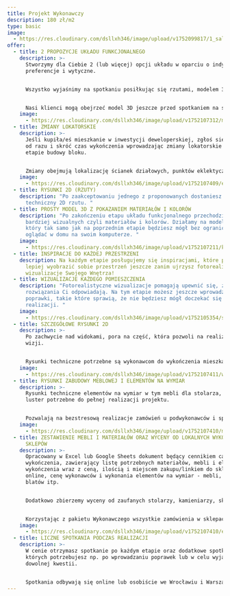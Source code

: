 ```yaml
---
title: Projekt Wykonawczy
description: 180 zł/m2
type: basic
image:
  - https://res.cloudinary.com/dsllxh346/image/upload/v1752099817/1_salon_2_nowy_logo_hmoshs.jpg
offer:
  - title: 2 PROPOZYCJE UKŁADU FUNKCJONALNEGO
    description: >-
      Stworzymy dla Ciebie 2 (lub więcej) opcji układu w oparciu o indywidualne
      preferencje i wytyczne.


      Wszystko wyjaśnimy na spotkaniu posiłkując się rzutami, modelem 3D i inspiracjami.


      Nasi klienci mogą obejrzeć model 3D jeszcze przed spotkaniem na swoim komputerze w przeglądarce, nie instalując żadnego oprogramowania!
    image:
      - https://res.cloudinary.com/dsllxh346/image/upload/v1752107312/model-3d_1_kap_qjkaps.jpg
  - title: ZMIANY LOKATORSKIE
    description: >-
      Jeśli kupiła/eś mieszkanie w inwestycji deweloperskiej, zgłoś się do nas
      od razu i skróć czas wykończenia wprowadzając zmiany lokatorskie już na
      etapie budowy bloku.


      Zmiany obejmują lokalizację ścianek działowych, punktów eklektycznych i podłączeń wodno-kanalizacyjnych.
    image:
      - https://res.cloudinary.com/dsllxh346/image/upload/v1752107409/elektryka-julka_hdeifr.jpg
  - title: RYSUNKI 2D (RZUTY)
    description: "Po zaakceptowaniu jednego z proponowanych dostaniesz rysunek
      techniczny 2D rzutu. "
  - title: PROSTY MODEL 3D Z POKAZANIEM MATERIAŁÓW I KOLORÓW
    description: "Po zakończeniu etapu układu funkcjonalnego przechodzimy do kwestii
      bardziej wizualnych czyli materiałów i kolorów. Działamy na modelu 3D,
      który tak samo jak na poprzednim etapie będziesz mógł bez ograniczeń
      oglądać w domu na swoim komputerze. "
    image:
      - https://res.cloudinary.com/dsllxh346/image/upload/v1752107211/koncepcja-kolor_kap_o3fe6r.jpg
  - title: INSPIRACJE DO KAŻDEJ PRZESTRZENI
    description: Na każdym etapie posługujemy się inspiracjami, które pozwolą ci
      lepiej wyobrazić sobie przestrzeń jeszcze zanim ujrzysz fotorealistyczne
      wizualizacje Swojego Wnętrza!
  - title: WIZUALIZACJE KAŻDEGO POMIESZCZENIA
    description: "Fotorealistyczne wizualizacje pomagają upewnić się, że wybrane
      rozwiązania Ci odpowiadają. Na tym etapie możesz jeszcze wprowadzić
      poprawki, takie które sprawią, że nie będziesz mógł doczekać się końca
      realizacji. "
    image:
      - https://res.cloudinary.com/dsllxh346/image/upload/v1752105354/salon_c3_kyxfun.jpg
  - title: SZCZEGÓŁOWE RYSUNKI 2D
    description: >-
      Po zachwycie nad widokami, pora na część, która pozwoli na realizacji
      wizji.


      Rysunki techniczne potrzebne są wykonawcom do wykończenia mieszkania zgodnie z projektem - zawierają rzuty i widoki ścian, a także rysunek podłączeń wodno-kanalizacyjnych, elektryki i oświetlenia.
    image:
      - https://res.cloudinary.com/dsllxh346/image/upload/v1752107411/widok_kap_zws0tl.jpg
  - title: RYSUNKI ZABUDOWY MEBLOWEJ I ELEMENTÓW NA WYMIAR
    description: >-
      Rysunki techniczne elementów na wymiar w tym mebli dla stolarza, blatów,
      luster potrzebne do pełnej realizacji projektu.


      Pozwalają na bezstresową realizacje zamówień u podwykonawców i sprawiają, że na koniec Twoje wnętrze wygląda jak z wizualizacji!
    image:
      - https://res.cloudinary.com/dsllxh346/image/upload/v1752107410/meble_kap_xibacg.jpg
  - title: ZESTAWIENIE MEBLI I MATERIAŁÓW ORAZ WYCENY OD LOKALNYCH WYKONAWCÓW I
      SKLEPÓW
    description: >-
      Opracowany w Excel lub Google Sheets dokument będący cennikiem całego
      wykończenia, zawierający listę potrzebnych materiałów, mebli i elementów
      wykończenia wraz z ceną, ilością i miejscem zakupu/linkiem do sklepu
      online, cenę wykonawców i wykonania elementów na wymiar - mebli, luster,
      blatów itp.


      Dodatkowo zbierzemy wyceny od zaufanych stolarzy, kamieniarzy, sklepów z wyposażeniem wnętrz, abyś miał/a pewność, że korzystasz z najlepszej oferty.


      Korzystając z pakietu Wykonawczego wszystkie zamówienia w sklepach stacjonarnych możemy zrobić za Ciebie!
    image:
      - https://res.cloudinary.com/dsllxh346/image/upload/v1752107410/excel-2_cdqmqb.jpg
  - title: LICZNE SPOTKANIA PODCZAS REALIZACJI
    description: >-
      W cenie otrzymasz spotkanie po każdym etapie oraz dodatkowe spotkania,
      których potrzebujesz np. po wprowadzaniu poprawek lub w celu wyjaśnienia
      dowolnej kwestii.


      Spotkania odbywają się online lub osobiście we Wrocławiu i Warszawie.
---
```

